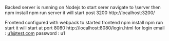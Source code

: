 
Backed server is running on Nodejs
to start serer navigate to \server then
npm install
npm run server
it will start post 3200
http://localhost:3200/

Frontend configured with webpack
to started frontend
npm install
npm run start
it will start at port 8080
http://localhost:8080/login.html
for login
email : u1@test.com
password : u1